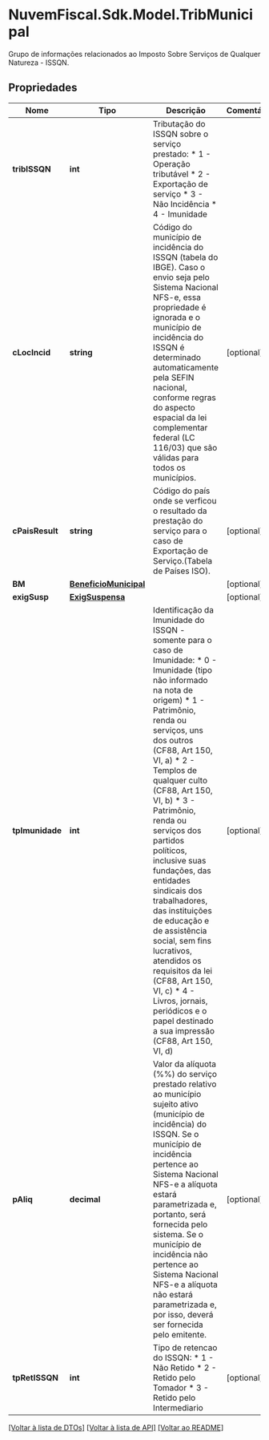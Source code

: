 # NuvemFiscal.Sdk.Model.TribMunicipal
Grupo de informações relacionados ao Imposto Sobre Serviços de Qualquer Natureza - ISSQN.

## Propriedades

Nome | Tipo | Descrição | Comentários
------------ | ------------- | ------------- | -------------
**tribISSQN** | **int** | Tributação do ISSQN sobre o serviço prestado:  * 1 - Operação tributável  * 2 - Exportação de serviço  * 3 - Não Incidência  * 4 - Imunidade | 
**cLocIncid** | **string** | Código do município de incidência do ISSQN (tabela do IBGE).    Caso o envio seja pelo Sistema Nacional NFS-e, essa propriedade é ignorada e o município de incidência do ISSQN é determinado automaticamente pela SEFIN nacional, conforme regras do aspecto espacial da lei complementar federal (LC 116/03) que são válidas para todos os municípios. | [optional] 
**cPaisResult** | **string** | Código do país onde se verficou o resultado da prestação do serviço para o caso de Exportação de Serviço.(Tabela de Países ISO). | [optional] 
**BM** | [**BeneficioMunicipal**](BeneficioMunicipal.md) |  | [optional] 
**exigSusp** | [**ExigSuspensa**](ExigSuspensa.md) |  | [optional] 
**tpImunidade** | **int** | Identificação da Imunidade do ISSQN - somente para o caso de Imunidade:  * 0 - Imunidade (tipo não informado na nota de origem)  * 1 - Patrimônio, renda ou serviços, uns dos outros (CF88, Art 150, VI, a)  * 2 - Templos de qualquer culto (CF88, Art 150, VI, b)  * 3 - Patrimônio, renda ou serviços dos partidos políticos, inclusive suas fundações, das entidades sindicais dos trabalhadores, das instituições de educação e de assistência social, sem fins lucrativos, atendidos os requisitos da lei (CF88, Art 150, VI, c)  * 4 - Livros, jornais, periódicos e o papel destinado a sua impressão (CF88, Art 150, VI, d) | [optional] 
**pAliq** | **decimal** | Valor da alíquota (%%) do serviço prestado relativo ao município sujeito ativo (município de incidência) do ISSQN.  Se o município de incidência pertence ao Sistema Nacional NFS-e a alíquota estará parametrizada e, portanto, será fornecida pelo sistema.  Se o município de incidência não pertence ao Sistema Nacional NFS-e a alíquota não estará parametrizada e, por isso, deverá ser fornecida pelo emitente. | [optional] 
**tpRetISSQN** | **int** | Tipo de retencao do ISSQN:  * 1 - Não Retido  * 2 - Retido pelo Tomador  * 3 - Retido pelo Intermediario | [optional] 

[[Voltar à lista de DTOs]](../README.md#documentation-for-models) [[Voltar à lista de API]](../README.md#documentation-for-api-endpoints) [[Voltar ao README]](../README.md)

